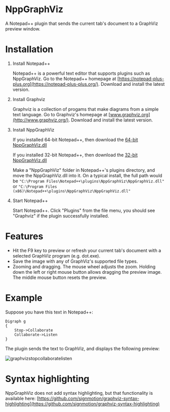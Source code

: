 # NppGraphViz
A Notepad++ plugin that sends the current tab's document to a GraphViz preview window.  

# Installation
1. Install Notepad++

    Notepad++ is a powerful text editor that supports plugins such as NppGraphViz.  Go to the Notepad++ homepage at [https://notepad-plus-plus.org](https://notepad-plus-plus.org/).  Download and install the latest version.

2. Install Graphviz

    Graphviz is a collection of progams that make diagrams from a simple text language.  Go to Graphviz's homepage at [www.graphviz.org](http://www.graphviz.org/).  Download and install the latest version.

3. Install NppGraphViz

    If you installed 64-bit Notepad++, then download the [64-bit NppGraphViz.dll](https://github.com/jrebacz/NppGraphViz/releases/download/v1.0.0.4_64-bit/NppGraphViz.dll)

    If you installed 32-bit Notepad++, then download the [32-bit NppGraphViz.dll](https://github.com/jrebacz/NppGraphViz/releases/download/v1.0.0.4/NppGraphViz.dll)
    
    Make a "NppGraphViz" folder in Notepad++'s plugins directory, and move the NppGraphViz.dll into it.  On a typical install, the full path would be `"C:\Program Files\Notepad++\plugins\NppGraphViz\NppGraphViz.dll"` or `"C:\Program Files (x86)\Notepad++\plugins\NppGraphViz\NppGraphViz.dll"`

4. Start Notepad++

    Start Notepad++.  Click "Plugins" from the file menu, you should see "Graphviz" if the plugin successfully installed.

# Features
* Hit the F9 key to preview or refresh your current tab's document with a selected GraphViz program (e.g. dot.exe).
* Save the image with any of GraphViz's supported file types.
* Zooming and dragging.  The mouse wheel adjusts the zoom.  Holding down the left or right mouse button allows dragging the preview image.  The middle mouse button resets the preview.

# Example
Suppose you have this text in Notepad++:
```
Digraph g
{
    Stop->Collaborate
    Collaborate->Listen
}
```
The plugin sends the text to GraphViz, and displays the following preview:

![graphvizstopcollaboratelisten](https://cloud.githubusercontent.com/assets/12651687/7903042/9c015e94-0795-11e5-9ac9-975c70113a4e.png)

# Syntax highlighting
NppGraphViz does not add syntax highlighting, but that functionality is available here: [https://github.com/signmotion/graphviz-syntax-highlighting](https://github.com/signmotion/graphviz-syntax-highlighting)
